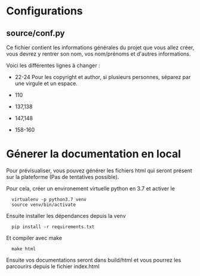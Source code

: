# Configurations

## source/conf.py

Ce fichier contient les informations générales du projet que vous allez créer, vous devrez y rentrer son nom, vos nom/prénoms et d'autres informations.

Voici les différentes lignes à changer : 

- 22-24
Pour les copyright et author, si plusieurs personnes, séparez par une virgule et un espace.

- 110
- 137,138
- 147,148
- 158-160

# Génerer la documentation en local

Pour prévisualiser, vous pouvez générer les fichiers html qui seront présent sur la plateforme (Pas de tentatives possible).

Pour cela, créer un environement virtuelle python en 3.7 et activer le

```
  virtualenv -p python3.7 venv
  source venv/bin/activate
```

Ensuite installer les dépendances depuis la venv

```
  pip install -r requirements.txt
```

Et compiler avec make 

```
  make html
```

Ensuite vos documentations seront dans build/html et vous pourrez les parcourirs depuis le fichier index.html
